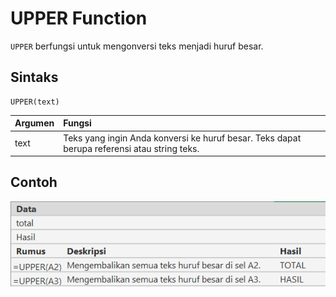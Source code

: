 # UPPER Function

`UPPER` berfungsi untuk mengonversi teks menjadi huruf besar.

## Sintaks

```text
UPPER(text)
```

| Argumen | Fungsi |
| :--- | :--- |
| text | Teks yang ingin Anda konversi ke huruf besar. Teks dapat berupa referensi atau string teks. |

## Contoh

![](../.gitbook/assets/image%20%2811%29.png)


